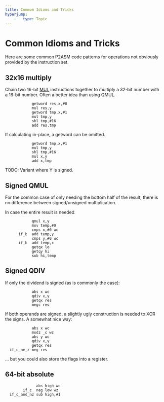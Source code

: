 ```yaml
---
title: Common Idioms and Tricks
hyperjump:
    -   type: Topic
---
```


# Common Idioms and Tricks

Here are some common P2ASM code patterns for operations not obviously provided by the instruction set.

## 32x16 multiply

Chain two 16-bit [MUL](alu.html#mul) instructions together to multiply a 32-bit number with a 16-bit number. Often a better idea than using QMUL.

~~~
            getword res,x,#0
            mul res,y
            getword tmp,x,#1
            mul tmp,y
            shl tmp,#16
            add res,tmp
~~~

If calculating in-place, a getword can be omitted.

~~~
            getword tmp,x,#1
            mul tmp,y
            shl tmp,#16
            mul x,y
            add x,tmp
~~~

TODO: Variant where Y is signed.


## Signed QMUL

For the common case of only needing the bottom half of the result, there is no difference between signed/unsigned multiplication.

In case the entire result is needed:

~~~
            qmul x,y
            mov temp,#0
            cmps x,#0 wc
      if_b  add temp,y
            cmps y,#0 wc
      if_b  add temp,x
            getqx lo
            getqy hi
            sub hi,temp
~~~

## Signed QDIV

If only the dividend is signed (as is commonly the case):

~~~
            abs x wc
            qdiv x,y
            getqx res
            negc res
~~~

If both operands are signed, a slightly ugly construction is needed to XOR the signs. A somewhat nice way:

~~~
            abs x wc
            modz _c wz
            abs y wc
            qdiv x,y
            getqx res
  if_c_ne_z neg res
~~~

... but you could also store the flags into a register.


## 64-bit absolute

~~~
              abs high wc
        if_c  neg low wz
  if_c_and_nz sub high,#1
~~~
